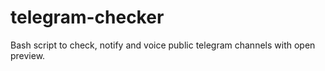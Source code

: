 # telegram-checker
Bash script to check, notify and voice public telegram channels with open preview.
